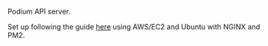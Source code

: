 Podium API server.

Set up following the guide [here](https://hackernoon.com/tutorial-creating-and-managing-a-node-js-server-on-aws-part-1-d67367ac5171) using AWS/EC2 and Ubuntu with NGINX and PM2.